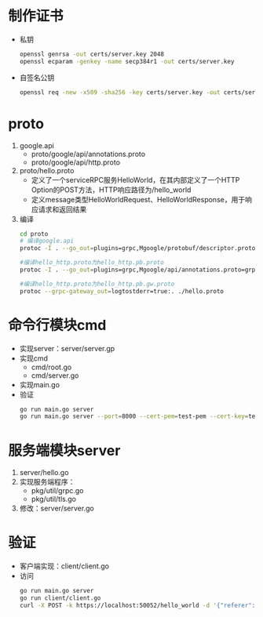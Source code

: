 # 制作证书
* 私钥
  ```bash
  openssl genrsa -out certs/server.key 2048
  openssl ecparam -genkey -name secp384r1 -out certs/server.key
  ```
* 自签名公钥
  ```bash
  openssl req -new -x509 -sha256 -key certs/server.key -out certs/server.pem -days 3650 -extensions req_ext -config certs/server.conf
  ```
# proto
  1. google.api
     + proto/google/api/annotations.proto
     + proto/google/api/http.proto
  2. proto/hello.proto
     + 定义了一个serviceRPC服务HelloWorld，在其内部定义了一个HTTP Option的POST方法，HTTP响应路径为/hello_world
     + 定义message类型HelloWorldRequest、HelloWorldResponse，用于响应请求和返回结果
  3. 编译
     ```bash
     cd proto
     # 编译google.api
     protoc -I . --go_out=plugins=grpc,Mgoogle/protobuf/descriptor.proto=github.com/golang/protobuf/protoc-gen-go/descriptor:google/api google/api/*.proto
     
     #编译hello_http.proto为hello_http.pb.proto
     protoc -I . --go_out=plugins=grpc,Mgoogle/api/annotations.proto=grpc-hello-world/proto/google/api:. ./hello.proto
     
     #编译hello_http.proto为hello_http.pb.gw.proto
     protoc --grpc-gateway_out=logtostderr=true:. ./hello.proto
     ```

# 命令行模块cmd
* 实现server：server/server.gp
* 实现cmd
  - cmd/root.go
  - cmd/server.go
* 实现main.go
* 验证
  ```bash
  go run main.go server
  go run main.go server --port=8000 --cert-pem=test-pem --cert-key=test-key --cert-name=test-name
  ```

# 服务端模块server
1. server/hello.go
2. 实现服务端程序：
   - pkg/util/grpc.go
   - pkg/util/tls.go
3. 修改：server/server.go
# 验证
* 客户端实现：client/client.go
* 访问
  ```bash
  go run main.go server
  go run client/client.go
  curl -X POST -k https://localhost:50052/hello_world -d '{"referer": "restful_api"}'
  ```
